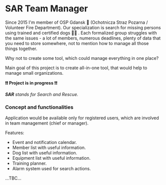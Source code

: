 # SAR Team Manager

Since 2015 I'm member of OSP Gdansk :fire_engine: (Ochotnicza Straz Pozarna / Volunteer Fire Department). Our specialization is 
search for missing persons using trained and certified dogs :service_dog: . Each formalized group struggles with the same issues - 
a lot of members, numerous deadlines, plenty of data that you need to store somewhere, not to mention how to manage
all those things together.

Why not to create some tool, which could manage everything in one place?

Main goal of this project is to create all-in-one tool, that would help to manage small organizations.

**:exclamation::exclamation: Project is in progress :exclamation::exclamation:**

_**SAR** stands for Search and Rescue._

### Concept and functionalities

Application would be available only for registered users, which are involved in team management (chief or manager).

Features:
- Event and notification calendar.
- Member list with useful information.
- Dog list with useful information.
- Equipment list with useful information.
- Training planner.
- Alarm system used for search actions.

...TBC...